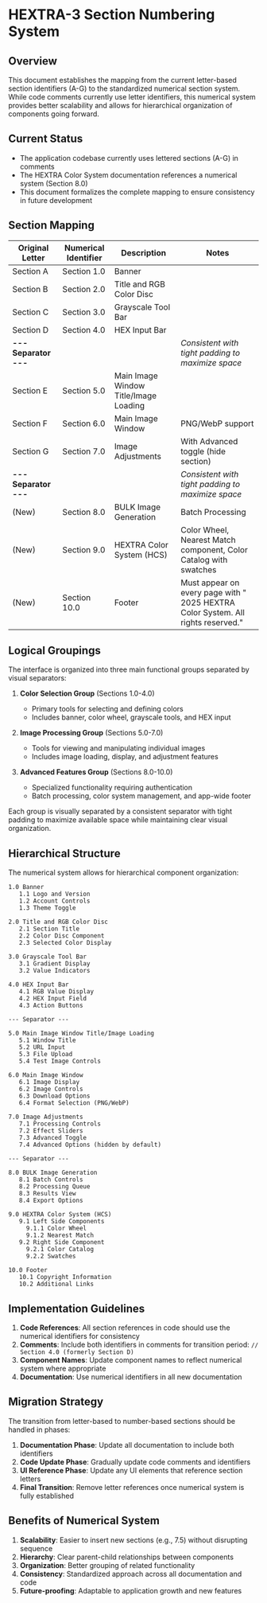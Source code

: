 # HEXTRA-3 Section Numbering System

## Overview

This document establishes the mapping from the current letter-based section identifiers (A-G) to the standardized numerical section system. While code comments currently use letter identifiers, this numerical system provides better scalability and allows for hierarchical organization of components going forward.

## Current Status

- The application codebase currently uses lettered sections (A-G) in comments
- The HEXTRA Color System documentation references a numerical system (Section 8.0)
- This document formalizes the complete mapping to ensure consistency in future development

## Section Mapping

| Original Letter | Numerical Identifier | Description | Notes |
|-----------------|----------------------|-------------|-------|
| Section A       | Section 1.0          | Banner | |
| Section B       | Section 2.0          | Title and RGB Color Disc | |
| Section C       | Section 3.0          | Grayscale Tool Bar | |
| Section D       | Section 4.0          | HEX Input Bar | |
| **--- Separator ---** | | | *Consistent with tight padding to maximize space* |
| Section E       | Section 5.0          | Main Image Window Title/Image Loading | |
| Section F       | Section 6.0          | Main Image Window | PNG/WebP support |
| Section G       | Section 7.0          | Image Adjustments | With Advanced toggle (hide section) |
| **--- Separator ---** | | | *Consistent with tight padding to maximize space* |
| (New)           | Section 8.0          | BULK Image Generation | Batch Processing |
| (New)           | Section 9.0          | HEXTRA Color System (HCS) | Color Wheel, Nearest Match component, Color Catalog with swatches |
| (New)           | Section 10.0         | Footer | Must appear on every page with " 2025 HEXTRA Color System. All rights reserved." |

## Logical Groupings

The interface is organized into three main functional groups separated by visual separators:

1. **Color Selection Group** (Sections 1.0-4.0)
   - Primary tools for selecting and defining colors
   - Includes banner, color wheel, grayscale tools, and HEX input

2. **Image Processing Group** (Sections 5.0-7.0)
   - Tools for viewing and manipulating individual images
   - Includes image loading, display, and adjustment features

3. **Advanced Features Group** (Sections 8.0-10.0)
   - Specialized functionality requiring authentication
   - Batch processing, color system management, and app-wide footer

Each group is visually separated by a consistent separator with tight padding to maximize available space while maintaining clear visual organization.

## Hierarchical Structure

The numerical system allows for hierarchical component organization:

```
1.0 Banner
   1.1 Logo and Version
   1.2 Account Controls
   1.3 Theme Toggle

2.0 Title and RGB Color Disc
   2.1 Section Title
   2.2 Color Disc Component
   2.3 Selected Color Display

3.0 Grayscale Tool Bar
   3.1 Gradient Display
   3.2 Value Indicators

4.0 HEX Input Bar
   4.1 RGB Value Display
   4.2 HEX Input Field
   4.3 Action Buttons

--- Separator ---

5.0 Main Image Window Title/Image Loading
   5.1 Window Title
   5.2 URL Input
   5.3 File Upload
   5.4 Test Image Controls

6.0 Main Image Window
   6.1 Image Display
   6.2 Image Controls
   6.3 Download Options
   6.4 Format Selection (PNG/WebP)

7.0 Image Adjustments
   7.1 Processing Controls
   7.2 Effect Sliders
   7.3 Advanced Toggle 
   7.4 Advanced Options (hidden by default)

--- Separator ---

8.0 BULK Image Generation
   8.1 Batch Controls
   8.2 Processing Queue
   8.3 Results View
   8.4 Export Options

9.0 HEXTRA Color System (HCS)
   9.1 Left Side Components
     9.1.1 Color Wheel
     9.1.2 Nearest Match
   9.2 Right Side Component
     9.2.1 Color Catalog
     9.2.2 Swatches

10.0 Footer
   10.1 Copyright Information
   10.2 Additional Links
```

## Implementation Guidelines

1. **Code References**: All section references in code should use the numerical identifiers for consistency
2. **Comments**: Include both identifiers in comments for transition period: `// Section 4.0 (formerly Section D)`
3. **Component Names**: Update component names to reflect numerical system where appropriate
4. **Documentation**: Use numerical identifiers in all new documentation

## Migration Strategy

The transition from letter-based to number-based sections should be handled in phases:

1. **Documentation Phase**: Update all documentation to include both identifiers
2. **Code Update Phase**: Gradually update code comments and identifiers
3. **UI Reference Phase**: Update any UI elements that reference section letters
4. **Final Transition**: Remove letter references once numerical system is fully established

## Benefits of Numerical System

1. **Scalability**: Easier to insert new sections (e.g., 7.5) without disrupting sequence
2. **Hierarchy**: Clear parent-child relationships between components
3. **Organization**: Better grouping of related functionality
4. **Consistency**: Standardized approach across all documentation and code
5. **Future-proofing**: Adaptable to application growth and new features
